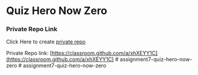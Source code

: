 # Quiz Hero Now Zero

### Private Repo Link
Click Here to create [private repo](https://classroom.github.com/a/xhXEYY1C)

Private Repo link: [https://classroom.github.com/a/xhXEYY1C](https://classroom.github.com/a/xhXEYY1C)
#   a s s i g n m e n t 7 - q u i z - h e r o - n o w - z e r o  
 #   a s s i g n m e n t 7 - q u i z - h e r o - n o w - z e r o  
 